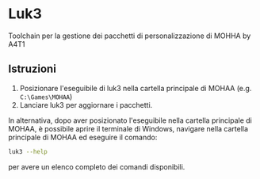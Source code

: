 # Luk3

Toolchain per la gestione dei pacchetti di personalizzazione di MOHHA by A4T1

## Istruzioni

1. Posizionare l'eseguibile di luk3 nella cartella principale di MOHAA (e.g. `C:\Games\MOHAA`)
2. Lanciare luk3 per aggiornare i pacchetti.

In alternativa, dopo aver posizionato l'eseguibile nella cartella principale di MOHAA, è possibile aprire il terminale di Windows, navigare nella cartella principale di MOHAA ed eseguire il comando:

```bash
luk3 --help
```

per avere un elenco completo dei comandi disponibili.
